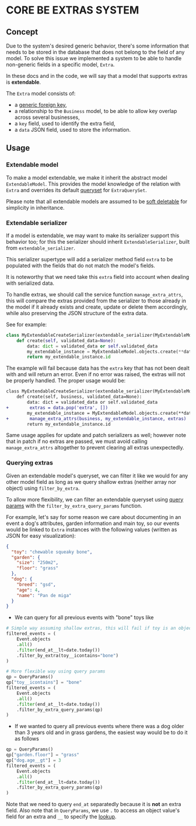 # CORE BE EXTRAS SYSTEM

## Concept

Due to the system's desired generic behavior, there's some information that needs to be stored in the database that does not belong to the field of any model. To solve this issue we implemented a system to be able to handle non-generic fields in a specific model, `Extra`.

In these docs and in the code, we will say that a model that supports extras is **extendable**.

The `Extra` model consists of:
- a [generic foreign key](https://docs.djangoproject.com/en/4.2/ref/contrib/contenttypes/#generic-relations),
- a relationship to the `Business` model, to be able to allow key overlap across several businesses,
- a `key` field, used to identify the extra field,
- a `data` JSON field, used to store the information.


## Usage

### Extendable model

To make a model extendable, we make it inherit the abstract model `ExtendableModel`. This provides the model knowledge of the relation with `Extra` and overrides its default [queryset](https://docs.djangoproject.com/en/5.0/ref/models/querysets/) for `ExtraQuerySet`.

Please note that all extendable models are assumed to be [soft deletable](_soft_deletion.md) for simplicity in inheritance.

### Extendable serializer

If a model is extendable, we may want to make its serializer support this behavior too; for this the serializer should inherit `ExtendableSerializer`, built from `extendable_serializer`.

This serializer supertype will add a serializer method field `extra` to be populated with the fields that do not match the model's fields.

It is noteworthy that we need take this `extra` field into account when dealing with serialized data. 

To handle extras, we should call the service function `manage_extra_attrs`, this will compare the extras provided from the serializer to those already in the model if it already exists and create, update or delete them accordingly, while also preserving the JSON structure of the extra data.

See for example:

```python
class MyExtendableCreateSerializer(extendable_serializer(MyExtendableModel)):
    def create(self, validated_data=None):
        data: dict = validated_data or self.validated_data
        my_extendable_instance = MyExtendableModel.objects.create(**data)
        return my_extendable_instance.id
```

The example will fail because data has the `extra` key that has not been dealt with and will return an error. Even if no error was raised, the extras will not be properly handled. The proper usage would be:

```diff
class MyExtendableCreateSerializer(extendable_serializer(MyExtendableModel)):
    def create(self, business, validated_data=None):
        data: dict = validated_data or self.validated_data
+        extras = data.pop('extra', [])
        my_extendable_instance = MyExtendableModel.objects.create(**data)
+        manage_extra_attrs(business, my_extendable_instance, extras)
        return my_extendable_instance.id
```

Same usage applies for update and patch serializers as well; however note that in patch if no extras are passed, we must avoid calling `manage_extra_attrs` altogether to prevent clearing all extras unexpectedly.

### Querying extras

Given an extendable model's queryset, we can filter it like we would for any other model field as long as we query shallow extras (neither array nor object) using `filter_by_extra`.

To allow more flexibility, we can filter an extendable queryset using [query params](_api_query_params.md) with the `filter_by_extra_query_params` function.

For example, let's say for some reason we care about documenting in an event a dog's attributes, garden information and main toy, so our events would be linked to `Extra` instances with the following values (written as JSON for easy visualization):

```json
{
  "toy": "chewable squeaky bone",
  "garden": {
    "size": "250m2",
    "floor": "grass"
  },
  "dog": {
    "breed": "gsd",
    "age": 4,
    "name": "Pan de miga"
  }
}
```

- We can query for all previous events with "bone" toys like
```python
# Simple way assuming shallow extras, this will fail if toy is an object
filtered_events = (
    Event.objects
    .all()
    .filter(end_at__lt=date.today())
    .filter_by_extra(toy__icontains="bone")
)

# More flexible way using query params
qp = QueryParams()
qp["toy__icontains"] = "bone"
filtered_events = (
    Event.objects
    .all()
    .filter(end_at__lt=date.today())
    .filter_by_extra_query_params(qp)
)
```


- If we wanted to query all previous events where there was a dog older than 3 years old and in grass gardens, the easiest way would be to do it as follows
```python
qp = QueryParams()
qp["garden.floor"] = "grass"
qp["dog.age__gt"] = 3
filtered_events = (
    Event.objects
    .all()
    .filter(end_at__lt=date.today())
    .filter_by_extra_query_params(qp)
)
```

Note that we need to query `end_at` separatedly because it is **not** an extra field.
Also note that in `QueryParams`, we use `.` to access an object value's field for an extra and `__` to specify the [lookup](https://docs.djangoproject.com/en/5.0/topics/db/queries/#field-lookups).
